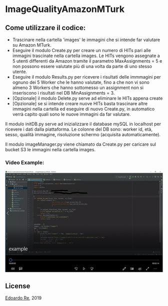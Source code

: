 # ImageQualityAmazonMTurk

## Come utilizzare il codice:
* Trascinare nella cartella 'images' le immagini che si intende far valutare su Amazon MTurk.
* Eseguire il modulo Create.py per creare un numero di HITs pari alle immagini trascinate nella cartella images. Le HITs vengono assegnate a 5 utenti differenti da Amazon tramite il parametro MaxAssignments = 5 e non possono essere valutate più di una volta da parte di uno stesso utente.
* Eseguire il modulo Results.py per ricevere i risultati delle immmagini per ognuno dei 5 Worker che le hanno valutate, fino a che non vi sono almeno 3 Workers che hanno sottomesso un assignment non si inseriscono i risultati nel DB MinAssignments = 3.
* [Opzionale] il modulo Delete.py serve ad eliminare le HITs appena create
* [Opzionale] se si intende creare nuove HITs basta trascinare altre immagini nella cartella ed eseguire di nuovo Create.py, in automatico verrà capito quali sono le nuove immagini da far valutare.

Il modulo initDB.py serve ad inizializzare il database mySQL in localhost per ricevere i dati dalla piattaforma.
Le colonne del DB sono: worker id, età, sesso, qualità immagine, risoluzione schermo (acquisita automaticamente).

Il modulo imageManager.py viene chiamato da Create.py per caricare sul bucket S3 le immagini nella cartella images.

### Video Example:
[![Watch the video](InkedCattura_LI.jpg)](https://drive.google.com/file/d/1C38FKbey1eFeFJC5GUU5YzXqckEMmoSj/view?usp=sharing)


## License
[Edoardo Re](https://github.com/edoardore), 2019

